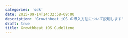 ```yaml
---
categories: 'sdk'
date: 2015-09-14T14:32:58+09:00
description: 'Growthbeat iOS の導入方法について説明します'
draft: true
title: Growthbeat iOS Gudeliene
---
```

